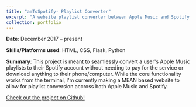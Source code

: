 ```yaml
---
title: "amToSpotify- Playlist Converter"
excerpt: "A website playlist converter between Apple Music and Spotify without having to download anything to your device. <br/><img src='/images/amToSpotifyLanding.png'>"
collection: portfolio
---
```


**Date**: December 2017 – present

**Skills/Platforms used**: HTML, CSS, Flask, Python

**Summary**: This project is meant to seamlessly convert a user's Apple Music playlists to their Spotify account without needing to pay for the service or download anything to their phone/computer. While the core functionality works from the terminal, I'm currently making a MEAN based website to allow for playlist conversion accross both Apple Music and Spotify. 

[Check out the project on Github!](https://github.com/Vumz/amToSpotify)



